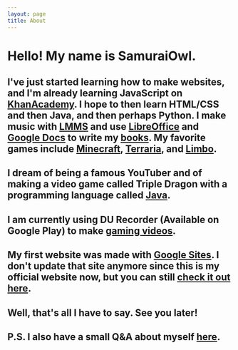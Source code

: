 ```yaml
---
layout: page
title: About
---
```


<h1>Hello! My name is SamuraiOwl.</h1>

## I've just started learning how to make websites, and I'm already learning JavaScript on [KhanAcademy](https://www.khanacademy.org/). I hope to then learn HTML/CSS and then Java, and then perhaps Python. I make music with [LMMS](https://lmms.io/) and use [LibreOffice](https://www.libreoffice.org/) and [Google Docs](https://docs.google.com) to write my [books](https://samuraiowl.github.io/books). My favorite games include [Minecraft](https://minecraft.net/en-us), [Terraria](http://terraria.org/), and [Limbo](http://www.playdead.com/games/limbo/).
## I dream of being a famous YouTuber and of making a video game called Triple Dragon with a programming language called [Java](https://java.com/en/).
## I am currently using DU Recorder (Available on Google Play) to make [gaming videos](samuraiowl.github.io/videos.html/gaming_videos.html).
## My first website was made with [Google Sites](https://sites.google.com). I don't update that site anymore since this is my official website now,  but you can still [check it out here](https://sites.google.com/view/samuraiowl).
## Well, that's all I have to say. See you later!</p>
## P.S. I also have a small Q&A  about myself [here](https://samuraiowl.github.io/q&a).

